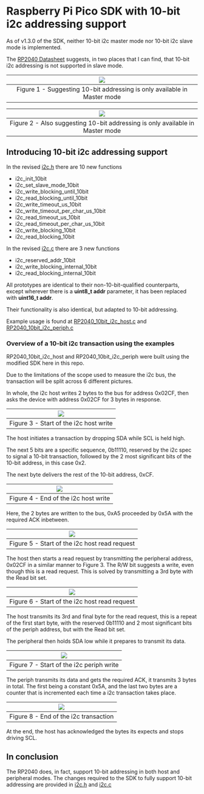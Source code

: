 # Raspberry Pi Pico SDK with 10-bit i2c addressing support
   As of v1.3.0 of the SDK, neither 10-bit i2c master mode nor 10-bit i2c slave mode is implemented.

   The [RP2040 Datasheet](https://datasheets.raspberrypi.com/rp2040/rp2040-datasheet.pdf)
   suggests, in two places that I can find, that 10-bit i2c addressing is not supported in slave mode.

   | ![](https://raw.githubusercontent.com/zbaltzer228/pico-sdk-i2c-10bit/develop/Support/10biti2cEvidence1.jpg) |
   |:--:|
   | Figure 1 - Suggesting 10-bit addressing is only available in Master mode|

   | ![](https://raw.githubusercontent.com/zbaltzer228/pico-sdk-i2c-10bit/develop/Support/10biti2cEvidence2.jpg) |
   |:--:|
   | Figure 2 - Also suggesting 10-bit addressing is only available in Master mode |

## Introducing 10-bit i2c addressing support

In the revised [i2c.h](https://github.com/zbaltzer228/pico-sdk-i2c-10bit/blob/develop/src/rp2_common/hardware_i2c/include/hardware/i2c.h)
there are 10 new functions

- i2c_init_10bit
- i2c_set_slave_mode_10bit
- i2c_write_blocking_until_10bit
- i2c_read_blocking_until_10bit
- i2c_write_timeout_us_10bit
- i2c_write_timeout_per_char_us_10bit
- i2c_read_timeout_us_10bit
- i2c_read_timeout_per_char_us_10bit
- i2c_write_blocking_10bit
- i2c_read_blocking_10bit

In the revised [i2c.c](https://github.com/zbaltzer228/pico-sdk-i2c-10bit/blob/develop/src/rp2_common/hardware_i2c/i2c.c)
there are 3 new functions

- i2c_reserved_addr_10bit
- i2c_write_blocking_internal_10bit
- i2c_read_blocking_internal_10bit

All prototypes are identical to their non-10-bit-qualified counterparts,
except wherever there is a **uint8_t addr** parameter, it has been replaced with
**uint16_t addr**.

Their functionality is also identical, but adapted to 10-bit addressing.

Example usage is found at [RP2040_10bit_i2c_host.c](https://github.com/zbaltzer228/pico-sdk-i2c-10bit/blob/develop/Examples/RP2040_10bit_i2c_host/RP2040_10bit_i2c_host.c)
 and [RP2040_10bit_i2c_periph.c](https://github.com/zbaltzer228/pico-sdk-i2c-10bit/blob/develop/Examples/RP2040_10bit_i2c_periph/RP2040_10bit_i2c_periph.c)


### Overview of a 10-bit i2c transaction using the examples

RP2040_10bit_i2c_host and RP2040_10bit_i2c_periph were built using the modified SDK here in this repo.

Due to the limitations of the scope used to measure the i2c bus, the transaction
will be split across 6 different pictures.

In whole, the i2c host writes 2 bytes to the bus for address 0x02CF, then asks
the device with address 0x02CF for 3 bytes in response.

| ![](https://raw.githubusercontent.com/zbaltzer228/pico-sdk-i2c-10bit/develop/Support/StartOfHostI2CWriteLabeled.jpg) |
|:--:|
| Figure 3 - Start of the i2c host write |

The host initiates a transaction by dropping SDA while SCL is held high.

The next 5 bits are a specific sequence, 0b11110, reserved by the i2c spec to signal a 10-bit transaction,
followed by the 2 most significant bits of the 10-bit address, in this case 0x2.

The next byte delivers the rest of the 10-bit address, 0xCF.

| ![](https://raw.githubusercontent.com/zbaltzer228/pico-sdk-i2c-10bit/develop/Support/EndOfHostI2CWriteLabeled.jpg) |
|:--:|
| Figure 4 - End of the i2c host write |

Here, the 2 bytes are written to the bus, 0xA5 proceeded by 0x5A with the required ACK inbetween.

| ![](https://raw.githubusercontent.com/zbaltzer228/pico-sdk-i2c-10bit/develop/Support/StartOfHostI2CReqLabeled.jpg) |
|:--:|
| Figure 5 - Start of the i2c host read request |

The host then starts a read request by transmitting the peripheral address, 0x02CF in a similar manner to Figure 3.
The R/W bit suggests a write, even though this is a read request. This is solved by
transmitting a 3rd byte with the Read bit set.

| ![](https://raw.githubusercontent.com/zbaltzer228/pico-sdk-i2c-10bit/develop/Support/EndOfHostI2CReqLabeled.jpg) |
|:--:|
| Figure 6 - Start of the i2c host read request |

The host transmits its 3rd and final byte for the read request, this is a repeat of the first
start byte, with the reserved 0b11110 and 2 most significant bits of the periph address,
but with the Read bit set.

The peripheral then holds SDA low while it prepares to transmit its data.

| ![](https://raw.githubusercontent.com/zbaltzer228/pico-sdk-i2c-10bit/develop/Support/StartOfPeriphI2CWrite.jpg) |
|:--:|
| Figure 7 - Start of the i2c periph write |

The periph transmits its data and gets the required ACK, it transmits 3 bytes in total.
The first being a constant 0x5A, and the last two bytes are a counter that is incremented
each time a i2c transaction takes place.

| ![](https://raw.githubusercontent.com/zbaltzer228/pico-sdk-i2c-10bit/develop/Support/EndOfPeriphI2CWriteLabeled.jpg) |
|:--:|
| Figure 8 - End of the i2c transaction |

At the end, the host has acknowledged the bytes its expects and stops driving SCL.

## In conclusion
The RP2040 does, in fact, support 10-bit addressing in both host and peripheral modes.
The changes required to the SDK to fully support 10-bit addressing are provided in [i2c.h](https://github.com/zbaltzer228/pico-sdk-i2c-10bit/blob/develop/src/rp2_common/hardware_i2c/include/hardware/i2c.h)
and [i2c.c](https://github.com/zbaltzer228/pico-sdk-i2c-10bit/blob/develop/src/rp2_common/hardware_i2c/i2c.c)
